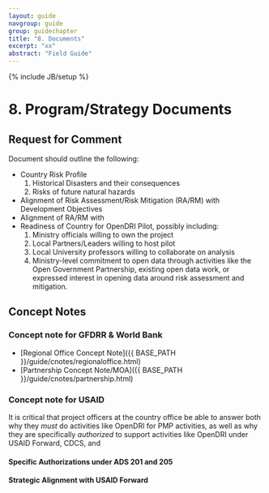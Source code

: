 ```yaml
---
layout: guide
navgroup: guide
group: guidechapter
title: "8. Documents"
excerpt: "xx"
abstract: "Field Guide"
---
```

{% include JB/setup %}


# 8. Program/Strategy Documents

## Request for Comment
Document should outline the following:

* Country Risk Profile
	1. Historical Disasters and their consequences
	2. Risks of future natural hazards
* Alignment of Risk Assessment/Risk Mitigation (RA/RM) with Development Objectives
* Alignment of RA/RM with 
* Readiness of Country for OpenDRI Pilot, possibly including:
	1. Ministry officials willing to own the project
	2. Local Partners/Leaders willing to host pilot
	3. Local University professors willing to collaborate on analysis
	4. Ministry-level commitment to open data through activities like the Open Government Partnership, existing open data work, or expressed interest in opening data around risk assessment and mitigation.

## Concept Notes

### Concept note for GFDRR &amp; World Bank
* [Regional Office Concept Note]({{ BASE_PATH }}/guide/cnotes/regionaloffice.html)
* [Partnership Concept Note/MOA]({{ BASE_PATH }}/guide/cnotes/partnership.html)

### Concept note for USAID
It is critical that project officers at the country office be able to answer both why they *must* do activities like OpenDRI for PMP activities, as well as why they are specifically *authorized* to support activities like OpenDRI under USAID Forward, CDCS, and 

#### Specific Authorizations under ADS 201 and 205
#### Strategic Alignment with USAID Forward


